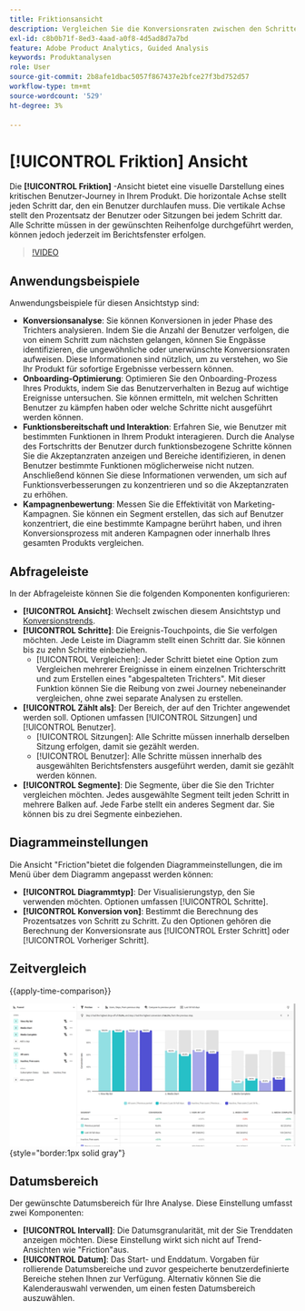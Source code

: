 ```yaml
---
title: Friktionsansicht
description: Vergleichen Sie die Konversionsraten zwischen den Schritten.
exl-id: c8b0b71f-8ed3-4aad-a0f8-4d5ad8d7a7bd
feature: Adobe Product Analytics, Guided Analysis
keywords: Produktanalysen
role: User
source-git-commit: 2b8afe1dbac5057f867437e2bfce27f3bd752d57
workflow-type: tm+mt
source-wordcount: '529'
ht-degree: 3%

---
```


# [!UICONTROL Friktion] Ansicht

Die **[!UICONTROL Friktion]** -Ansicht bietet eine visuelle Darstellung eines kritischen Benutzer-Journey in Ihrem Produkt. Die horizontale Achse stellt jeden Schritt dar, den ein Benutzer durchlaufen muss. Die vertikale Achse stellt den Prozentsatz der Benutzer oder Sitzungen bei jedem Schritt dar. Alle Schritte müssen in der gewünschten Reihenfolge durchgeführt werden, können jedoch jederzeit im Berichtsfenster erfolgen.

>[!VIDEO](https://video.tv.adobe.com/v/3421663/?learn=on)

## Anwendungsbeispiele

Anwendungsbeispiele für diesen Ansichtstyp sind:

* **Konversionsanalyse**: Sie können Konversionen in jeder Phase des Trichters analysieren. Indem Sie die Anzahl der Benutzer verfolgen, die von einem Schritt zum nächsten gelangen, können Sie Engpässe identifizieren, die ungewöhnliche oder unerwünschte Konversionsraten aufweisen. Diese Informationen sind nützlich, um zu verstehen, wo Sie Ihr Produkt für sofortige Ergebnisse verbessern können.
* **Onboarding-Optimierung**: Optimieren Sie den Onboarding-Prozess Ihres Produkts, indem Sie das Benutzerverhalten in Bezug auf wichtige Ereignisse untersuchen. Sie können ermitteln, mit welchen Schritten Benutzer zu kämpfen haben oder welche Schritte nicht ausgeführt werden können.
* **Funktionsbereitschaft und Interaktion**: Erfahren Sie, wie Benutzer mit bestimmten Funktionen in Ihrem Produkt interagieren. Durch die Analyse des Fortschritts der Benutzer durch funktionsbezogene Schritte können Sie die Akzeptanzraten anzeigen und Bereiche identifizieren, in denen Benutzer bestimmte Funktionen möglicherweise nicht nutzen. Anschließend können Sie diese Informationen verwenden, um sich auf Funktionsverbesserungen zu konzentrieren und so die Akzeptanzraten zu erhöhen.
* **Kampagnenbewertung**: Messen Sie die Effektivität von Marketing-Kampagnen. Sie können ein Segment erstellen, das sich auf Benutzer konzentriert, die eine bestimmte Kampagne berührt haben, und ihren Konversionsprozess mit anderen Kampagnen oder innerhalb Ihres gesamten Produkts vergleichen.

## Abfrageleiste

In der Abfrageleiste können Sie die folgenden Komponenten konfigurieren:

* **[!UICONTROL Ansicht]**: Wechselt zwischen diesem Ansichtstyp und [Konversionstrends](conversion-trends.md).
* **[!UICONTROL Schritte]**: Die Ereignis-Touchpoints, die Sie verfolgen möchten. Jede Leiste im Diagramm stellt einen Schritt dar. Sie können bis zu zehn Schritte einbeziehen.
   * [!UICONTROL Vergleichen]: Jeder Schritt bietet eine Option zum Vergleichen mehrerer Ereignisse in einem einzelnen Trichterschritt und zum Erstellen eines &quot;abgespalteten Trichters&quot;. Mit dieser Funktion können Sie die Reibung von zwei Journey nebeneinander vergleichen, ohne zwei separate Analysen zu erstellen.
* **[!UICONTROL Zählt als]**: Der Bereich, der auf den Trichter angewendet werden soll. Optionen umfassen [!UICONTROL Sitzungen] und [!UICONTROL Benutzer].
   * [!UICONTROL Sitzungen]: Alle Schritte müssen innerhalb derselben Sitzung erfolgen, damit sie gezählt werden.
   * [!UICONTROL Benutzer]: Alle Schritte müssen innerhalb des ausgewählten Berichtsfensters ausgeführt werden, damit sie gezählt werden können.
* **[!UICONTROL Segmente]**: Die Segmente, über die Sie den Trichter vergleichen möchten. Jedes ausgewählte Segment teilt jeden Schritt in mehrere Balken auf. Jede Farbe stellt ein anderes Segment dar. Sie können bis zu drei Segmente einbeziehen.

## Diagrammeinstellungen

Die Ansicht &quot;Friction&quot;bietet die folgenden Diagrammeinstellungen, die im Menü über dem Diagramm angepasst werden können:

* **[!UICONTROL Diagrammtyp]**: Der Visualisierungstyp, den Sie verwenden möchten. Optionen umfassen [!UICONTROL Schritte].
* **[!UICONTROL Konversion von]**: Bestimmt die Berechnung des Prozentsatzes von Schritt zu Schritt. Zu den Optionen gehören die Berechnung der Konversionsrate aus [!UICONTROL Erster Schritt] oder [!UICONTROL Vorheriger Schritt].

## Zeitvergleich

{{apply-time-comparison}}

![Fristvergleich](../assets/friction-compare.png){style="border:1px solid gray"}

## Datumsbereich

Der gewünschte Datumsbereich für Ihre Analyse. Diese Einstellung umfasst zwei Komponenten:

* **[!UICONTROL Intervall]**: Die Datumsgranularität, mit der Sie Trenddaten anzeigen möchten. Diese Einstellung wirkt sich nicht auf Trend-Ansichten wie &quot;Friction&quot;aus.
* **[!UICONTROL Datum]**: Das Start- und Enddatum. Vorgaben für rollierende Datumsbereiche und zuvor gespeicherte benutzerdefinierte Bereiche stehen Ihnen zur Verfügung. Alternativ können Sie die Kalenderauswahl verwenden, um einen festen Datumsbereich auszuwählen.
